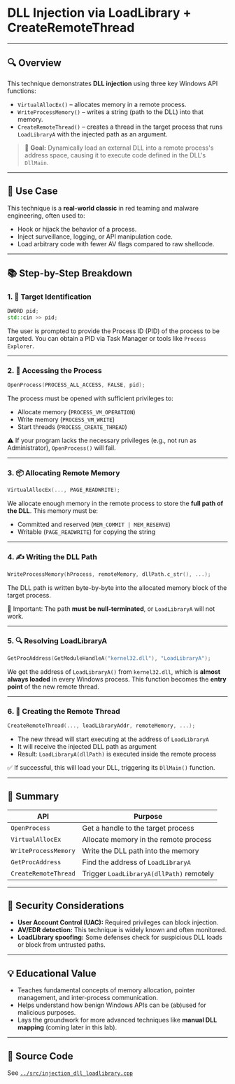 # DLL Injection via LoadLibrary + CreateRemoteThread

---

## 🔍 Overview

This technique demonstrates **DLL injection** using three key Windows API functions:

- `VirtualAllocEx()` – allocates memory in a remote process.
- `WriteProcessMemory()` – writes a string (path to the DLL) into that memory.
- `CreateRemoteThread()` – creates a thread in the target process that runs `LoadLibraryA` with the injected path as an argument.

> 🧠 **Goal:** Dynamically load an external DLL into a remote process's address space, causing it to execute code defined in the DLL's `DllMain`.

---

## 🧰 Use Case

This technique is a **real-world classic** in red teaming and malware engineering, often used to:

- Hook or hijack the behavior of a process.
- Inject surveillance, logging, or API manipulation code.
- Load arbitrary code with fewer AV flags compared to raw shellcode.

---

## 📚 Step-by-Step Breakdown

### 1. 🎯 Target Identification

```cpp
DWORD pid;
std::cin >> pid;
```

The user is prompted to provide the Process ID (PID) of the process to be targeted. You can obtain a PID via Task Manager or tools like `Process Explorer`.

---

### 2. 🧪 Accessing the Process

```cpp
OpenProcess(PROCESS_ALL_ACCESS, FALSE, pid);
```

The process must be opened with sufficient privileges to:

- Allocate memory (`PROCESS_VM_OPERATION`)
- Write memory (`PROCESS_VM_WRITE`)
- Start threads (`PROCESS_CREATE_THREAD`)

⚠️ If your program lacks the necessary privileges (e.g., not run as Administrator), `OpenProcess()` will fail.

---

### 3. 📦 Allocating Remote Memory

```cpp
VirtualAllocEx(..., PAGE_READWRITE);
```

We allocate enough memory in the remote process to store the **full path of the DLL**. This memory must be:

- Committed and reserved (`MEM_COMMIT | MEM_RESERVE`)
- Writable (`PAGE_READWRITE`) for copying the string

---

### 4. ✍️ Writing the DLL Path

```cpp
WriteProcessMemory(hProcess, remoteMemory, dllPath.c_str(), ...);
```

The DLL path is written byte-by-byte into the allocated memory block of the target process.

🧠 Important: The path **must be null-terminated**, or `LoadLibraryA` will not work.

---

### 5. 🔍 Resolving LoadLibraryA

```cpp
GetProcAddress(GetModuleHandleA("kernel32.dll"), "LoadLibraryA");
```

We get the address of `LoadLibraryA()` from `kernel32.dll`, which is **almost always loaded** in every Windows process. This function becomes the **entry point** of the new remote thread.

---

### 6. 🧵 Creating the Remote Thread

```cpp
CreateRemoteThread(..., loadLibraryAddr, remoteMemory, ...);
```

- The new thread will start executing at the address of `LoadLibraryA`
- It will receive the injected DLL path as argument
- Result: `LoadLibraryA(dllPath)` is executed inside the remote process

✅ If successful, this will load your DLL, triggering its `DllMain()` function.

---

## 📌 Summary

| API                   | Purpose                               |
|-----------------------|----------------------------------------|
| `OpenProcess`         | Get a handle to the target process     |
| `VirtualAllocEx`      | Allocate memory in the remote process  |
| `WriteProcessMemory`  | Write the DLL path into the memory     |
| `GetProcAddress`      | Find the address of `LoadLibraryA`     |
| `CreateRemoteThread`  | Trigger `LoadLibraryA(dllPath)` remotely |

---

## 🔐 Security Considerations

- **User Account Control (UAC):** Required privileges can block injection.
- **AV/EDR detection:** This technique is widely known and often monitored.
- **LoadLibrary spoofing:** Some defenses check for suspicious DLL loads or block from untrusted paths.

---

## 💡 Educational Value

- Teaches fundamental concepts of memory allocation, pointer management, and inter-process communication.
- Helps understand how benign Windows APIs can be (ab)used for malicious purposes.
- Lays the groundwork for more advanced techniques like **manual DLL mapping** (coming later in this lab).

---

## 🔗 Source Code

See [`../src/injection_dll_loadlibrary.cpp`](../src/injection_dll_loadlibrary.cpp)
